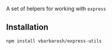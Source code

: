 A set of helpers for working with `express`

## Installation

    npm install vbarbarosh/express-utils
